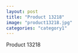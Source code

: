 ```yaml
---
layout: post
title: "Product 13218"
image: "product13218.jpg"
categories: "category1"
---
```

Product 13218
